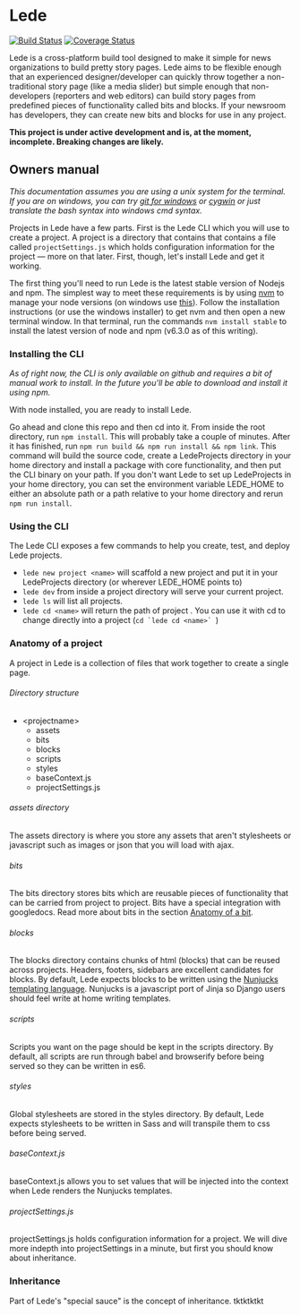 # Lede
[![Build Status](https://travis-ci.org/tbtimes/lede.svg?branch=master)](https://travis-ci.org/tbtimes/lede) [![Coverage Status](https://coveralls.io/repos/github/tbtimes/lede/badge.svg?branch=master)](https://coveralls.io/github/tbtimes/lede?branch=master)

Lede is a cross-platform build tool designed to make it simple for news organizations to build pretty story pages. Lede aims to be flexible enough that an experienced designer/developer can quickly throw together a non-traditional story page (like a media slider) but simple enough that non-developers (reporters and web editors) can build story pages from predefined pieces of functionality called bits and blocks. If your newsroom has developers, they can create new bits and blocks for use in any project.

__This project is under active development and is, at the moment, incomplete. Breaking changes are likely.__

## Owners manual
_This documentation assumes you are using a unix system for the terminal. If you are on windows, you can try [git for windows](https://git-for-windows.github.io/) or [cygwin](https://www.cygwin.com/) or just translate the bash syntax into windows cmd syntax._

Projects in Lede have a few parts. First is the Lede CLI which you will use to create a project. A project is a directory that contains that contains a file called `projectSettings.js` which holds configuration information for the project — more on that later. First, though, let's install Lede and get it working.

The first thing you'll need to run Lede is the latest stable version of Nodejs and npm. The simplest way to meet these requirements is by using [nvm](https://github.com/creationix/nvm) to manage your node versions (on windows use [this](https://github.com/coreybutler/nvm-windows)). Follow the installation instructions (or use the windows installer) to get nvm and then open a new terminal window. In that terminal, run the commands `nvm install stable` to install the latest version of node and npm (v6.3.0 as of this writing).

### Installing the CLI
_As of right now, the CLI is only available on github and requires a bit of manual work to install. In the future you'll be able to download and install it using npm._

With node installed, you are ready to install Lede.

Go ahead and clone this repo and then cd into it. From inside the root directory, run `npm install`. This will probably take a couple of minutes. After it has finished, run `npm run build && npm run install && npm link`. This command will build the source code, create a LedeProjects directory in your home directory and install a package with core functionality, and then put the CLI binary on your path. If you don't want Lede to set up LedeProjects in your home directory, you can set the environment variable LEDE_HOME to either an absolute path or a path relative to your home directory and rerun `npm run install`.

### Using the CLI
The Lede CLI exposes a few commands to help you create, test, and deploy Lede projects.

* `lede new project <name>` will scaffold a new project and put it in your LedeProjects directory (or wherever LEDE_HOME points to)
* `lede dev` from inside a project directory will serve your current project.
* `lede ls` will list all projects.
* `lede cd <name>` will return the path of project <name>. You can use it with cd to change directly into a project (``cd `lede cd <name>` ``)

### Anatomy of a project
A project in Lede is a collection of files that work together to create a single page.

###### Directory structure
* \<projectname\>
    * assets
    * bits
    * blocks
    * scripts
    * styles
    * baseContext.js
    * projectSettings.js

###### assets directory
The assets directory is where you store any assets that aren't stylesheets or javascript such as images or json that you will load with ajax.

###### bits
The bits directory stores bits which are reusable pieces of functionality that can be carried from project to project. Bits have a special integration with googledocs. Read more about bits in the section [Anatomy of a bit](#anatomy-of-a-bit).

###### blocks
The blocks directory contains chunks of html (blocks) that can be reused across projects. Headers, footers, sidebars are excellent candidates for blocks. By default, Lede expects blocks to be written using the [Nunjucks templating language](https://mozilla.github.io/nunjucks/). Nunjucks is a javascript port of Jinja so Django users should feel write at home writing templates.

###### scripts
Scripts you want on the page should be kept in the scripts directory. By default, all scripts are run through babel and browserify before being served so they can be written in es6.

###### styles
Global stylesheets are stored in the styles directory. By default, Lede expects stylesheets to be written in Sass and will transpile them to css before being served.

###### baseContext.js
baseContext.js allows you to set values that will be injected into the context when Lede renders the Nunjucks templates.

###### projectSettings.js
projectSettings.js holds configuration information for a project. We will dive more indepth into projectSettings in a minute, but first you should know about inheritance.

### Inheritance
Part of Lede's "special sauce" is the concept of inheritance. tktktktkt